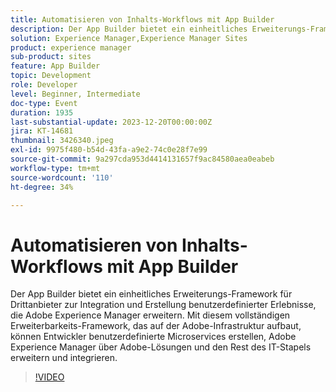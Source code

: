 ```yaml
---
title: Automatisieren von Inhalts-Workflows mit App Builder
description: Der App Builder bietet ein einheitliches Erweiterungs-Framework für Drittanbieter zur Integration und Erstellung benutzerdefinierter Erlebnisse, die Adobe Experience Manager erweitern. Mit diesem vollständigen Erweiterbarkeits-Framework, das auf der Adobe-Infrastruktur aufbaut, können Entwickler benutzerdefinierte Microservices erstellen, Adobe Experience Manager über Adobe-Lösungen und den Rest des IT-Stapels erweitern und integrieren.
solution: Experience Manager,Experience Manager Sites
product: experience manager
sub-product: sites
feature: App Builder
topic: Development
role: Developer
level: Beginner, Intermediate
doc-type: Event
duration: 1935
last-substantial-update: 2023-12-20T00:00:00Z
jira: KT-14681
thumbnail: 3426340.jpeg
exl-id: 9975f480-b54d-43fa-a9e2-74c0e28f7e99
source-git-commit: 9a297cda953d4414131657f9ac84580aea0eabeb
workflow-type: tm+mt
source-wordcount: '110'
ht-degree: 34%

---
```


# Automatisieren von Inhalts-Workflows mit App Builder

Der App Builder bietet ein einheitliches Erweiterungs-Framework für Drittanbieter zur Integration und Erstellung benutzerdefinierter Erlebnisse, die Adobe Experience Manager erweitern. Mit diesem vollständigen Erweiterbarkeits-Framework, das auf der Adobe-Infrastruktur aufbaut, können Entwickler benutzerdefinierte Microservices erstellen, Adobe Experience Manager über Adobe-Lösungen und den Rest des IT-Stapels erweitern und integrieren.

>[!VIDEO](https://video.tv.adobe.com/v/3426340/?learn=on)
